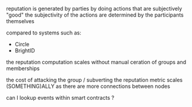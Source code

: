 reputation is generated by parties by doing actions that are subjectively "good"
the subjectivity of the actions are determined by the participants themselves

compared to systems such as:
- Circle
- BrightID

the reputation computation scales without manual ceration of groups and memberships

the cost of attacking the group / subverting the reputation metric scales (SOMETHING)ALLY as there are more connections between nodes



can I lookup events within smart contracts ?